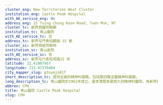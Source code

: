 ```yaml
---
cluster_eng: New Territories West Cluster
institution_eng: Castle Peak Hospital
with_AE_service_eng: No
address_eng: 15 Tsing Chung Koon Road, Tuen Mun, NT
cluster_tc: 新界西醫院聯網
institution_tc: 青山醫院
with_AE_service_tc: 否
address_tc: 新界屯門青松觀路 15 號
cluster_sc: 新界西医院联网
institution_sc: 青山医院
with_AE_service_sc: 否
address_sc: 新界屯门青松观路15 号
latitude: 22.41007457
longitude: 113.97370404
city_mapper_slug: p3symjs81f
short_description_tc: 提供全面的精神科服務，包括第四層法醫精神科服務。
long_description_tc: 青山醫院於1961年成立，是本港歷史最悠久的精神科醫院，為新界居民提供精神科住院服務，並管理多間精神科診所和日間醫院。此外，醫院亦為其他醫院的住院病人提供諮詢服務。除了一般精神科治療外，醫院並提供多項相關的專科服務和復康計劃。青山醫院是現時全港唯一設有精神法醫科的醫院，為研究生提供精神科訓練、臨床心理學和職業治療的實習訓練，並為精神科護士提供訓練。醫院透過舉辦定期的教育活動，加強社區對精神健康的認知和了解。\n
abbrev: CPH
title: 青山醫院 Castle Peak Hospital
slug: CPH
---
```

